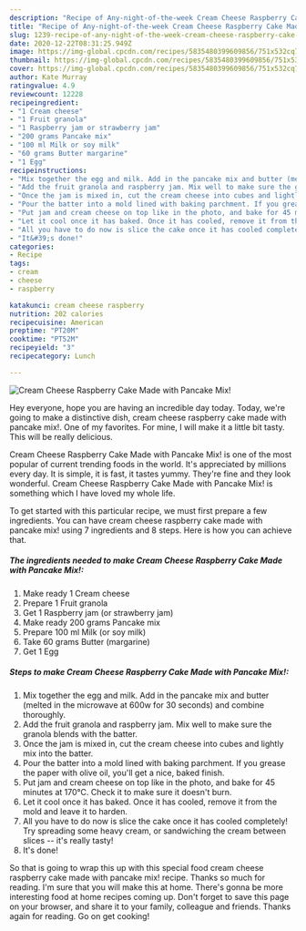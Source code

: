 ```yaml
---
description: "Recipe of Any-night-of-the-week Cream Cheese Raspberry Cake Made with Pancake Mix!"
title: "Recipe of Any-night-of-the-week Cream Cheese Raspberry Cake Made with Pancake Mix!"
slug: 1239-recipe-of-any-night-of-the-week-cream-cheese-raspberry-cake-made-with-pancake-mix
date: 2020-12-22T08:31:25.949Z
image: https://img-global.cpcdn.com/recipes/5835480399609856/751x532cq70/cream-cheese-raspberry-cake-made-with-pancake-mix-recipe-main-photo.jpg
thumbnail: https://img-global.cpcdn.com/recipes/5835480399609856/751x532cq70/cream-cheese-raspberry-cake-made-with-pancake-mix-recipe-main-photo.jpg
cover: https://img-global.cpcdn.com/recipes/5835480399609856/751x532cq70/cream-cheese-raspberry-cake-made-with-pancake-mix-recipe-main-photo.jpg
author: Kate Murray
ratingvalue: 4.9
reviewcount: 12228
recipeingredient:
- "1 Cream cheese"
- "1 Fruit granola"
- "1 Raspberry jam or strawberry jam"
- "200 grams Pancake mix"
- "100 ml Milk or soy milk"
- "60 grams Butter margarine"
- "1 Egg"
recipeinstructions:
- "Mix together the egg and milk. Add in the pancake mix and butter (melted in the microwave at 600w for 30 seconds) and combine thoroughly."
- "Add the fruit granola and raspberry jam. Mix well to make sure the granola blends with the batter."
- "Once the jam is mixed in, cut the cream cheese into cubes and lightly mix into the batter."
- "Pour the batter into a mold lined with baking parchment. If you grease the paper with olive oil, you&#39;ll get a nice, baked finish."
- "Put jam and cream cheese on top like in the photo, and bake for 45 minutes at 170℃. Check it to make sure it doesn&#39;t burn."
- "Let it cool once it has baked. Once it has cooled, remove it from the mold and leave it to harden."
- "All you have to do now is slice the cake once it has cooled completely! Try spreading some heavy cream, or sandwiching the cream between slices -- it&#39;s really tasty!"
- "It&#39;s done!"
categories:
- Recipe
tags:
- cream
- cheese
- raspberry

katakunci: cream cheese raspberry 
nutrition: 202 calories
recipecuisine: American
preptime: "PT20M"
cooktime: "PT52M"
recipeyield: "3"
recipecategory: Lunch

---
```



![Cream Cheese Raspberry Cake Made with Pancake Mix!](https://img-global.cpcdn.com/recipes/5835480399609856/751x532cq70/cream-cheese-raspberry-cake-made-with-pancake-mix-recipe-main-photo.jpg)

Hey everyone, hope you are having an incredible day today. Today, we're going to make a distinctive dish, cream cheese raspberry cake made with pancake mix!. One of my favorites. For mine, I will make it a little bit tasty. This will be really delicious.

Cream Cheese Raspberry Cake Made with Pancake Mix! is one of the most popular of current trending foods in the world. It's appreciated by millions every day. It is simple, it is fast, it tastes yummy. They're fine and they look wonderful. Cream Cheese Raspberry Cake Made with Pancake Mix! is something which I have loved my whole life.




To get started with this particular recipe, we must first prepare a few ingredients. You can have cream cheese raspberry cake made with pancake mix! using 7 ingredients and 8 steps. Here is how you can achieve that.

<!--inarticleads1-->

##### The ingredients needed to make Cream Cheese Raspberry Cake Made with Pancake Mix!:

1. Make ready 1 Cream cheese
1. Prepare 1 Fruit granola
1. Get 1 Raspberry jam (or strawberry jam)
1. Make ready 200 grams Pancake mix
1. Prepare 100 ml Milk (or soy milk)
1. Take 60 grams Butter (margarine)
1. Get 1 Egg




<!--inarticleads2-->

##### Steps to make Cream Cheese Raspberry Cake Made with Pancake Mix!:

1. Mix together the egg and milk. Add in the pancake mix and butter (melted in the microwave at 600w for 30 seconds) and combine thoroughly.
1. Add the fruit granola and raspberry jam. Mix well to make sure the granola blends with the batter.
1. Once the jam is mixed in, cut the cream cheese into cubes and lightly mix into the batter.
1. Pour the batter into a mold lined with baking parchment. If you grease the paper with olive oil, you&#39;ll get a nice, baked finish.
1. Put jam and cream cheese on top like in the photo, and bake for 45 minutes at 170℃. Check it to make sure it doesn&#39;t burn.
1. Let it cool once it has baked. Once it has cooled, remove it from the mold and leave it to harden.
1. All you have to do now is slice the cake once it has cooled completely! Try spreading some heavy cream, or sandwiching the cream between slices -- it&#39;s really tasty!
1. It&#39;s done!




So that is going to wrap this up with this special food cream cheese raspberry cake made with pancake mix! recipe. Thanks so much for reading. I'm sure that you will make this at home. There's gonna be more interesting food at home recipes coming up. Don't forget to save this page on your browser, and share it to your family, colleague and friends. Thanks again for reading. Go on get cooking!
